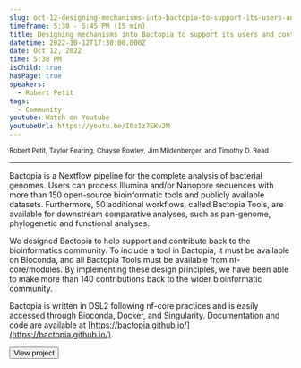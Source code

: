 ```yaml
---
slug: oct-12-designing-mechanisms-into-bactopia-to-support-its-users-and-contribute-back-to-the-community
timeframe: 5:30 - 5:45 PM (15 min)
title: Designing mechanisms into Bactopia to support its users and contribute back to the community
datetime: 2022-10-12T17:30:00.000Z
date: Oct 12, 2022
time: 5:30 PM
isChild: true
hasPage: true
speakers:
  - Robert Petit
tags:
  - Community
youtube: Watch on Youtube
youtubeUrl: https://youtu.be/I0z1z7EKv2M
---
```

<div className="mb-4">
  <small className="typo-small">
    Robert Petit, Taylor Fearing, Chayse Rowley, Jim Mildenberger, and Timothy D. Read
  </small>
</div>

<hr className="border-t border-gray-50 mb-4 opacity-20" />

Bactopia is a Nextflow pipeline for the complete analysis of bacterial genomes. Users can process Illumina and/or Nanopore sequences with more than 150 open-source bioinformatic tools and publicly available datasets. Furthermore, 50 additional workflows, called Bactopia Tools, are available for downstream comparative analyses, such as pan-genome, phylogenetic and functional analyses.

We designed Bactopia to help support and contribute back to the bioinformatics community. To include a tool in Bactopia, it must be available on Bioconda, and all Bactopia Tools must be available from nf-core/modules. By implementing these design principles, we have been able to make more than 140 contributions back to the wider bioinformatic community.

Bactopia is written in DSL2 following nf-core practices and is easily accessed through Bioconda, Docker, and Singularity. Documentation and code are available at [https://bactopia.github.io/](https://bactopia.github.io/).

<div>
  <Button to="https://bactopia.github.io/" variant="secondary" size="md" arrow>
    View project
  </Button>
</div>
